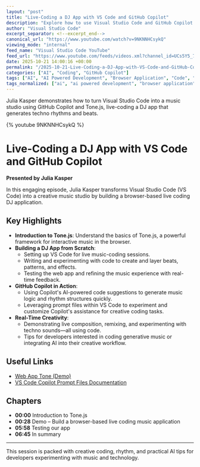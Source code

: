 ```yaml
---
layout: "post"
title: "Live-Coding a DJ App with VS Code and GitHub Copilot"
description: "Explore how to use Visual Studio Code and GitHub Copilot to build a browser-based DJ application from scratch. Julia demonstrates live music-coding techniques using Tone.js, leveraging Copilot's AI for composing, layering, and remixing electronic beats straight from code. The session covers building patterns, experimenting with effects, and integrating AI code assistance, offering creative inspiration and real technical guidance."
author: "Visual Studio Code"
excerpt_separator: <!--excerpt_end-->
canonical_url: "https://www.youtube.com/watch?v=9NKNNHCsykQ"
viewing_mode: "internal"
feed_name: "Visual Studio Code YouTube"
feed_url: "https://www.youtube.com/feeds/videos.xml?channel_id=UCs5Y5_7XK8HLDX0SLNwkd3w"
date: 2025-10-21 14:00:16 +00:00
permalink: "/2025-10-21-Live-Coding-a-DJ-App-with-VS-Code-and-GitHub-Copilot.html"
categories: ["AI", "Coding", "GitHub Copilot"]
tags: ["AI", "AI Powered Development", "Browser Application", "Code", "Coding", "Creative Coding", "Developer", "Developer Community", "Developer Tools", "GitHub Copilot", "JavaScript", "Live Coding", "Microsoft", "Music Programming", "Real Time Audio", "Software Developer", "Tone.js", "Videos", "VS Code", "VS Code Extensions", "Web Development"]
tags_normalized: ["ai", "ai powered development", "browser application", "code", "coding", "creative coding", "developer", "developer community", "developer tools", "github copilot", "javascript", "live coding", "microsoft", "music programming", "real time audio", "software developer", "tonedotjs", "videos", "vs code", "vs code extensions", "web development"]
---
```


Julia Kasper demonstrates how to turn Visual Studio Code into a music studio using GitHub Copilot and Tone.js, live-coding a DJ app that generates techno rhythms and beats.<!--excerpt_end-->

{% youtube 9NKNNHCsykQ %}

# Live-Coding a DJ App with VS Code and GitHub Copilot

**Presented by Julia Kasper**

In this engaging episode, Julia Kasper transforms Visual Studio Code (VS Code) into a creative music studio by building a browser-based live coding DJ application.

## Key Highlights

- **Introduction to Tone.js**: Understand the basics of Tone.js, a powerful framework for interactive music in the browser.
- **Building a DJ App from Scratch**:
    - Setting up VS Code for live music-coding sessions.
    - Writing and experimenting with code to create and layer beats, patterns, and effects.
    - Testing the web app and refining the music experience with real-time feedback.
- **GitHub Copilot in Action**:
    - Using Copilot's AI-powered code suggestions to generate music logic and rhythm structures quickly.
    - Leveraging prompt files within VS Code to experiment and customize Copilot's assistance for creative coding tasks.
- **Real-Time Creativity**:
    - Demonstrating live composition, remixing, and experimenting with techno sounds—all using code.
    - Tips for developers interested in coding generative music or integrating AI into their creative workflow.

## Useful Links

- [Web App Tone (Demo)](https://aka.ms/web-app-tone)
- [VS Code Copilot Prompt Files Documentation](https://code.visualstudio.com/docs/copilot/customization/prompt-files)

## Chapters

- **00:00** Introduction to Tone.js
- **00:28** Demo – Build a browser-based live coding music application
- **05:58** Testing our app
- **06:45** In summary

---

This session is packed with creative coding, rhythm, and practical AI tips for developers experimenting with music and technology.
